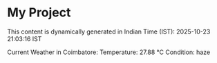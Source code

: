 # My Project

This content is dynamically generated in Indian Time (IST): 2025-10-23 21:03:16 IST


Current Weather in Coimbatore:
Temperature: 27.88 °C
Condition: haze
